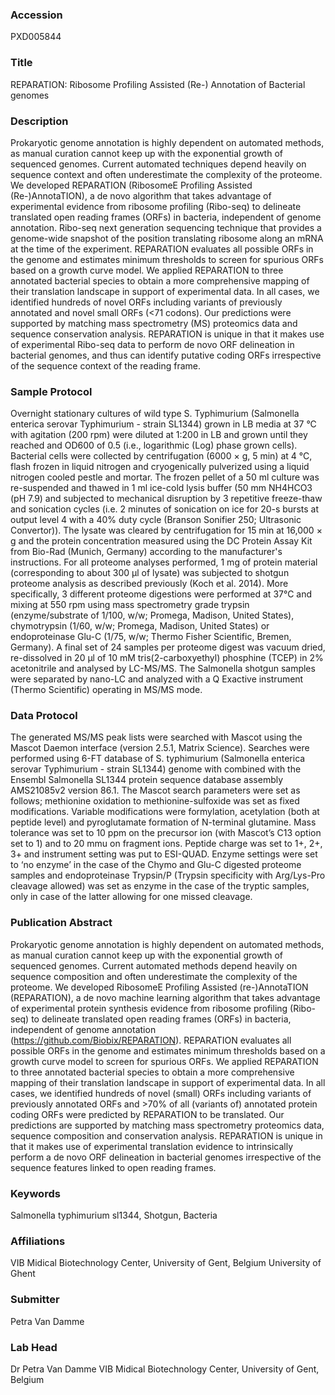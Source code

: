 ### Accession
PXD005844

### Title
REPARATION:  Ribosome Profiling Assisted (Re-) Annotation of Bacterial genomes

### Description
Prokaryotic genome annotation is highly dependent on automated methods, as manual curation cannot keep up with the exponential growth of sequenced genomes. Current automated techniques depend heavily on sequence context and often underestimate the complexity of the proteome. We developed REPARATION (RibosomeE Profiling Assisted (Re-)AnnotaTION), a de novo algorithm that takes advantage of experimental evidence from ribosome profiling (Ribo-seq) to delineate translated open reading frames (ORFs) in bacteria, independent of genome annotation. Ribo-seq next generation sequencing technique that provides a genome-wide snapshot of the position translating ribosome along an mRNA at the time of the experiment. REPARATION evaluates all possible ORFs in the genome and estimates minimum thresholds to screen for spurious ORFs based on a growth curve model. We applied REPARATION to three annotated bacterial species to obtain a more comprehensive mapping of their translation landscape in support of experimental data. In all cases, we identified hundreds of novel ORFs including variants of previously annotated and novel small ORFs (<71 codons). Our predictions were supported by matching mass spectrometry (MS) proteomics data and sequence conservation analysis. REPARATION is unique in that it makes use of experimental Ribo-seq data to perform de novo ORF delineation in bacterial genomes, and thus can identify putative coding ORFs irrespective of the sequence context of the reading frame.

### Sample Protocol
Overnight stationary cultures of wild type S. Typhimurium (Salmonella enterica serovar Typhimurium - strain SL1344) grown in LB media at 37 °C with agitation (200 rpm) were diluted at 1:200 in LB and grown until they reached and OD600 of 0.5 (i.e., logarithmic (Log) phase grown cells). Bacterial cells were collected by centrifugation (6000 × g, 5 min) at 4 °C, flash frozen in liquid nitrogen and cryogenically pulverized using a liquid nitrogen cooled pestle and mortar. The frozen pellet of a 50 ml culture was re-suspended and thawed in 1 ml ice-cold lysis buffer (50 mm NH4HCO3 (pH 7.9) and subjected to mechanical disruption by 3 repetitive freeze-thaw and sonication cycles (i.e. 2 minutes of sonication on ice for 20-s bursts at output level 4 with a 40% duty cycle (Branson Sonifier 250; Ultrasonic Convertor)). The lysate was cleared by centrifugation for 15 min at 16,000 × g and the protein concentration measured using the DC Protein Assay Kit from Bio-Rad (Munich, Germany) according to the manufacturer's instructions.  For all proteome analyses performed, 1 mg of protein material (corresponding to about 300 µl of lysate) was subjected to shotgun proteome analysis as described previously (Koch et al. 2014). More specifically, 3 different proteome digestions were performed at 37°C and mixing at 550 rpm using mass spectrometry grade trypsin (enzyme/substrate of 1/100, w/w; Promega, Madison, United States), chymotrypsin (1/60, w/w; Promega, Madison, United States) or endoproteinase Glu-C (1/75, w/w; Thermo Fisher Scientific, Bremen, Germany). A final set of 24 samples per proteome digest was vacuum dried, re-dissolved in 20 µl of 10 mM tris(2-carboxyethyl) phosphine (TCEP) in 2% acetonitrile and analysed by LC-MS/MS. The Salmonella shotgun samples were separated by nano-LC and analyzed with a Q Exactive instrument (Thermo Scientific) operating in MS/MS mode.

### Data Protocol
The generated MS/MS peak lists were searched with Mascot using the Mascot Daemon interface (version 2.5.1, Matrix Science).  Searches were performed using 6-FT database of S. typhimurium (Salmonella enterica serovar Typhimurium - strain SL1344) genome with combined with the Ensembl Salmonella SL1344 protein sequence database assembly AMS21085v2 version 86.1. The Mascot search parameters were set as follows; methionine oxidation to methionine-sulfoxide was set as fixed modifications. Variable modifications were formylation, acetylation (both at peptide level) and pyroglutamate formation of N-terminal glutamine. Mass tolerance was set to 10 ppm on the precursor ion (with Mascot’s C13 option set to 1) and to 20 mmu on fragment ions. Peptide charge was set to 1+, 2+, 3+ and instrument setting was put to ESI-QUAD. Enzyme settings were set to ‘no enzyme’ in the case of the Chymo and Glu-C digested proteome samples and endoproteinase Trypsin/P (Trypsin specificity with Arg/Lys-Pro cleavage allowed) was set as enzyme in the case of the tryptic samples, only in case of the latter allowing for one missed cleavage.

### Publication Abstract
Prokaryotic genome annotation is highly dependent on automated methods, as manual curation cannot keep up with the exponential growth of sequenced genomes. Current automated methods depend heavily on sequence composition and often underestimate the complexity of the proteome. We developed RibosomeE Profiling Assisted (re-)AnnotaTION (REPARATION), a de novo machine learning algorithm that takes advantage of experimental protein synthesis evidence from ribosome profiling (Ribo-seq) to delineate translated open reading frames (ORFs) in bacteria, independent of genome annotation (https://github.com/Biobix/REPARATION). REPARATION evaluates all possible ORFs in the genome and estimates minimum thresholds based on a growth curve model to screen for spurious ORFs. We applied REPARATION to three annotated bacterial species to obtain a more comprehensive mapping of their translation landscape in support of experimental data. In all cases, we identified hundreds of novel (small) ORFs including variants of previously annotated ORFs and &gt;70% of all (variants of) annotated protein coding ORFs were predicted by REPARATION to be translated. Our predictions are supported by matching mass spectrometry proteomics data, sequence composition and conservation analysis. REPARATION is unique in that it makes use of experimental translation evidence to intrinsically perform a de novo ORF delineation in bacterial genomes irrespective of the sequence features linked to open reading frames.

### Keywords
Salmonella typhimurium sl1344, Shotgun, Bacteria

### Affiliations
VIB Midical Biotechnology Center, University of Gent, Belgium
University of Ghent

### Submitter
Petra Van Damme

### Lab Head
Dr Petra Van Damme
VIB Midical Biotechnology Center, University of Gent, Belgium



